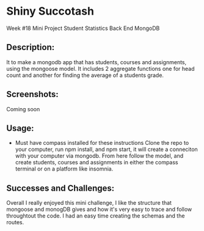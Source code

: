 # Shiny Succotash
Week #18 Mini Project Student Statistics Back End MongoDB

## Description:
It to make a mongodb app that has students, courses and assignments, using the mongoose model. 
It includes 2 aggregate functions one for head count and another for finding the average of a students grade. 

## Screenshots:
Coming soon 

## Usage:
* Must have compass installed for these instructions
Clone the repo to your computer, run npm install, and npm start, it will create a conneciton with your computer via mongodb. From here follow the model, and create students, courses and assignments in either the compass terminal or on a platform like insomnia. 

## Successes and Challenges:
Overall I really enjoyed this mini challenge, I like the structure that mongoose and monogDB gives and how it's very easy to trace and follow throughtout the code. I had an easy time creating the schemas and the routes. 